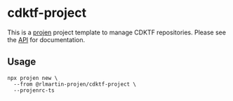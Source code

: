 # cdktf-project
This is a [projen](https://github.com/projen/projen) project template to manage CDKTF repositories. Please see the [API](./API.md) for documentation.

## Usage
```
npx projen new \
  --from @rlmartin-projen/cdktf-project \
  --projenrc-ts
```

